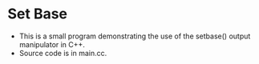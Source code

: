 # Set Base

- This is a small program demonstrating the use of the setbase() output manipulator in C++.
- Source code is in main.cc.